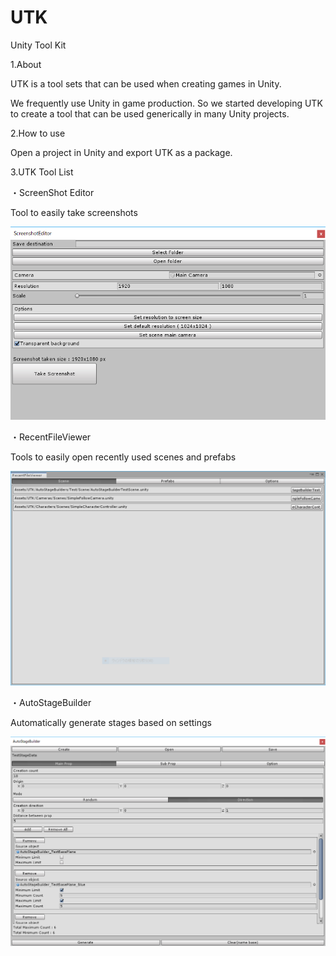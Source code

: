 # UTK
Unity Tool Kit

1.About

UTK is a tool sets that can be used when creating games in Unity.

We frequently use Unity in game production. So we started developing UTK to create a tool that can be used generically in many Unity projects.

2.How to use

Open a project in Unity and export UTK as a package.

3.UTK Tool List

・ScreenShot Editor

Tool to easily take screenshots

![ScreenShotEditor](https://github.com/fawn4815studio/UTK/blob/master/UTK/Assets/UTK/Images/ScreenShotEditor1.PNG)

・RecentFileViewer

Tools to easily open recently used scenes and prefabs

![RecentFileViewer](https://github.com/fawn4815studio/UTK/blob/master/UTK/Assets/UTK/Images/RecentFileViewer.PNG)

・AutoStageBuilder

Automatically generate stages based on settings

![AutoStageBuilder](https://github.com/fawn4815studio/UTK/blob/master/UTK/Assets/UTK/Images/AutoStageBuilder.PNG)
